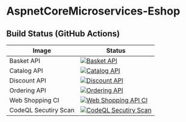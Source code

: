 # AspnetCoreMicroservices-Eshop

## Build Status (GitHub Actions)
| Image | Status |
| ------------- | ------------- |
| Basket API | [![Basket API](https://github.com/behdad088/AspnetCoreMicroservices-Eshop/actions/workflows/basket-api.yml/badge.svg)](https://github.com/behdad088/AspnetCoreMicroservices-Eshop/actions?query=workflow:basket-api)|
| Catalog API | [![Catalog API](https://github.com/behdad088/AspnetCoreMicroservices-Eshop/actions/workflows/catalog-api.yml/badge.svg)](https://github.com/behdad088/AspnetCoreMicroservices-Eshop/actions?query=workflow:catalog-api)|
| Discount API | [![Discount API](https://github.com/behdad088/AspnetCoreMicroservices-Eshop/actions/workflows/discount-api.yml/badge.svg)](https://github.com/behdad088/AspnetCoreMicroservices-Eshop/actions?query=workflow:discount-api)|
| Ordering API | [![Ordering API](https://github.com/behdad088/AspnetCoreMicroservices-Eshop/actions/workflows/ordering-api.yml/badge.svg)](https://github.com/behdad088/AspnetCoreMicroservices-Eshop/actions?query=workflow:ordering-api)|
|Web Shopping CI|[![Web Shopping API CI](https://github.com/behdad088/AspnetCoreMicroservices-Eshop/actions/workflows/web-shopping-api.yml/badge.svg)](https://github.com/behdad088/AspnetCoreMicroservices-Eshop/actions/workflows/web-shopping-api.yml)|
| CodeQL Secutiry Scan | [![CodeQL Secutiry Scan](https://github.com/behdad088/AspnetCoreMicroservices-Eshop/actions/workflows/codeql.yml/badge.svg)](https://github.com/behdad088/AspnetCoreMicroservices-Eshop/actions/workflows/codeql.yml)
